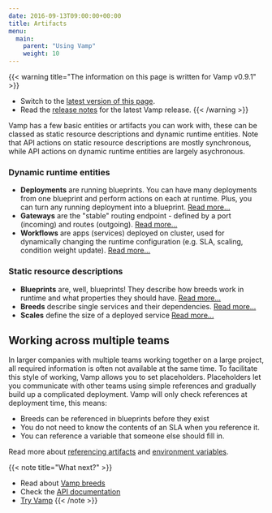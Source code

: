 ```yaml
---
date: 2016-09-13T09:00:00+00:00
title: Artifacts
menu:
  main:
    parent: "Using Vamp"
    weight: 10
---
```


{{< warning title="The information on this page is written for Vamp v0.9.1" >}}

* Switch to the [latest version of this page](/documentation/using-vamp/artifacts).
* Read the [release notes](/documentation/release-notes/latest) for the latest Vamp release.
{{< /warning >}}

Vamp has a few basic entities or artifacts you can work with, these can be classed as static resource descriptions and dynamic runtime entities. Note that API actions on static resource descriptions are mostly synchronous, while API actions on dynamic runtime entities are largely asychronous.

### Dynamic runtime entities

-   **Deployments** are running blueprints. You can have many deployments from one blueprint and perform actions on each at runtime. Plus, you can turn any running deployment into a blueprint.  [Read more...](/documentation/using-vamp/v0.9.1/deployments/)  
-   **Gateways** are the "stable" routing endpoint - defined by a port (incoming) and routes (outgoing).  [Read more...](/documentation/using-vamp/v0.9.1/gateways/)
-   **Workflows** are apps (services) deployed on cluster, used for dynamically changing the runtime configuration (e.g. SLA, scaling, condition weight update).  [Read more...](/documentation/using-vamp/v0.9.1/workflows/)

### Static resource descriptions

-   **Blueprints** are, well, blueprints! They describe how breeds work in runtime and what properties they should have.  [Read more...](/documentation/v0.9.1/using-vamp/blueprints/)  
-   **Breeds** describe single services and their dependencies.  [Read more...](/documentation/v0.9.1/using-vamp/breeds/)
-   **Scales** define the size of a deployed service [Read more...](documentation/using-vamp/v0.9.1/blueprints/#scale)

## Working across multiple teams

In larger companies with multiple teams working together on a large project, all required information is often not available at the same time. To facilitate this style of working, Vamp allows you to set placeholders. Placeholders let you communicate with other teams using simple references and gradually build up a complicated deployment. Vamp will only check references at deployment time, this means:

- Breeds can be referenced in blueprints before they exist
- You do not need to know the contents of an SLA when you reference it.
- You can reference a variable that someone else should fill in.

Read more about [referencing artifacts](/documentation/using-vamp/v0.9.1/references/) and [environment variables](/documentation/using-vamp/v0.9.1/environment-variables/).

{{< note title="What next?" >}}
* Read about [Vamp breeds](/documentation/using-vamp/v0.9.1/breeds/)
* Check the [API documentation](/documentation/api/v0.9.1/api-reference)
* [Try Vamp](/documentation/installation/hello-world)
{{< /note >}}
